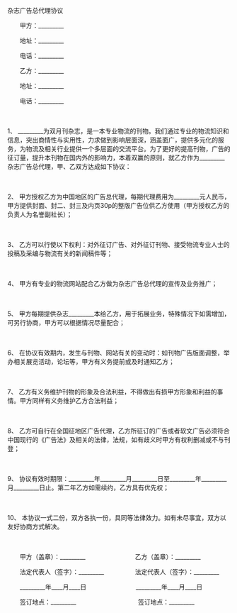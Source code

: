 



杂志广告总代理协议



 

　　甲方：_________

　　地址：_________

　　电话：_________　

　　乙方：_________

　　地址：_________

　　电话：_________

　　

1、
_________为双月刊杂志，是一本专业物流的刊物。我们通过专业的物流知识和信息，突出商情性与实用性，力求做到影响层面深，涵盖面广，提供多元化的服务，为物流及相关行业提供一个多层面的交流平台。为了更好的提高刊物，广告的征订量，提升本刊物在国内外的影响力，本着双赢的原则，就乙方作为_________杂志广告总代理，甲、乙双方达成如下协议：

　　

2、
甲方授权乙方为中国地区的广告总代理，每期代理费用为_________元人民币，甲方提供封面、封二、封三及内页30p的整版广告位供乙方使用（甲方授权乙方的负责人为名誉副社长）；

　　

3、
乙方可以行使以下权利：对外征订广告、对外征订刊物、接受物流专业人士的投稿及采编与物流有关的新闻稿件等；

　　

4、
甲方有专业的物流网站配合乙方做为杂志广告总代理的宣传及业务推广；

　　

5、
甲方每期提供杂志_________本给乙方，用于拓展业务，特殊情况下如需增加，可另行协商，甲方可以根据情况尽量配合；

　　

6、
在协议有效期内，发生与刊物、网站有关的变动时：如刊物广告版面调整，举办相关展览活动，论坛等，甲方有义务提前或及时通知乙方；

　　

7、
乙方有义务维护刊物的形象及合法利益，不得做出有损甲方形象和利益的事情。甲方同样有义务维护乙方合法利益；

　　

8、
乙方可自行在全国征地区广告代理，乙方所征订的广告或者软文广告必须符合中国现行的《广告法》及相关的法律，法规，如有歧义时甲方有权利删减或不与刊登；

　　

9、
协议有效时期限：_________年_________月_________日至_________年_________月_________日止。第二年乙方如需续约，乙方具有优先权；

　　

10、
本协议一式二份，双方各执一份，具同等法律效力。如有未尽事宜，双方以友好协商方式解决。

　　

　　甲方（盖章）：_________　　　　　　　　乙方（盖章）：_________　　

　　法定代表人（签字）：_________　　　　　法定代表人（签字）：_________　　

　　_________年____月____日　　　　　　　　_________年____月____日　　

　　签订地点：_________　　　　　　　　　　签订地点：_________